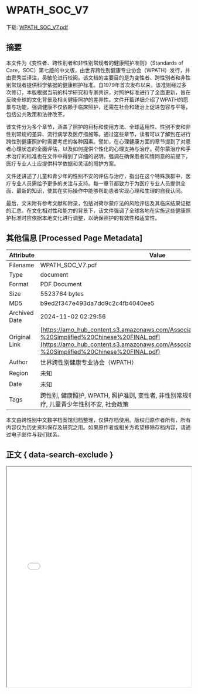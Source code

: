 # WPATH_SOC_V7

<!-- tcd_download_link -->
下载: <a href="../WPATH_SOC_V7.pdf" download>WPATH_SOC_V7.pdf</a>
<!-- tcd_download_link_end -->

## 摘要

<!-- tcd_abstract -->
本文件为《变性者、跨性别者和非性别常规者的健康照护准则》（Standards of Care，SOC）第七版的中文版，由世界跨性别健康专业协会（WPATH）发行，并由窦秀兰译注，吴敏伦进行校阅。该文档的主要目的是为变性者、跨性别者和非性别常规者提供科学依据的健康照护标准。自1979年首次发布以来，该准则经过多次修订，本版根据当前的科学研究和专家共识，对照护标准进行了全面更新，旨在反映全球的文化背景及相关健康照护的差异性。文件开篇详细介绍了WPATH的愿景与功能，强调健康不仅依赖于临床照护，还需在社会和政治上促进包容与平等，包括公共政策和法律改革。

该文件分为多个章节，涵盖了照护的目标和使用方法、全球适用性、性别不安和非性别常规的差异、流行病学及医疗措施等。通过这些章节，读者可以了解到在进行跨性别健康照护时需要考虑的各种因素。譬如，在心理健康方面的章节提到了对患者心理状态的全面评估，以及如何提供个性化的心理支持与治疗。荷尔蒙治疗和手术治疗的标准也在文件中得到了详细的说明，强调在确保患者知情同意的前提下，医疗专业人士应提供科学依据和灵活的照护方案。

文件还讲述了儿童和青少年的性别不安的评估与治疗，指出在这个特殊族群中，医疗专业人员需给予更多的关注与支持。每一章节都致力于为医疗专业人员提供全面、最新的知识，使其在实际操作中能够帮助患者实现心理和生理的自我认同。

最后，文末附有参考文献和附录，包括对荷尔蒙疗法的风险评估及其临床结果证据的汇总。在文化相对性和能力的背景下，该文件强调了全球各地在实施这些健康照护标准时应依据本地文化进行调整，以确保照护的有效性和适宜性。

<!-- tcd_abstract_end -->

## 其他信息 [Processed Page Metadata]

| Attribute       | Value                                  |
|-----------------|----------------------------------------|
| Filename        | WPATH_SOC_V7.pdf                             |
| Type            | document                                 |
| Format          | PDF Document                               |
| Size            | 5523764 bytes                           |
| MD5             | b9ed2f347e493da7dd9c2c4fb4040ee5                                  |
| Archived Date   | 2024-11-02 02:29:56                             |
| Original Link   | [https://amo_hub_content.s3.amazonaws.com/Association140/files/Standards%20-%20Simplified%20Chinese%20FINAL.pdf](https://amo_hub_content.s3.amazonaws.com/Association140/files/Standards%20-%20Simplified%20Chinese%20FINAL.pdf)                         |
| Author          | 世界跨性别健康专业协会（WPATH）                               |
| Region          | 未知                               |
| Date            | 未知                                 |
| Tags            | 跨性别, 健康照护, WPATH, 照护准则, 变性者, 非性别常规者, 心理健康, 荷尔蒙治疗, 手术治疗, 儿童青少年性别不安, 社会政策                                 |

本文由跨性别中文数字档案馆归档整理，仅供存档使用。版权归原作者所有，所有内容仅为历史资料保存及研究之用。如果原作者或相关方希望移除存档内容，请通过电子邮件与我们联系。

## 正文 { data-search-exclude }

<!-- tcd_main_text -->
<iframe src="../WPATH_SOC_V7.pdf" width="100%" height="600px">
    <p>无法显示PDF，请下载查看。</p>
</iframe>
<!-- tcd_main_text_end -->

